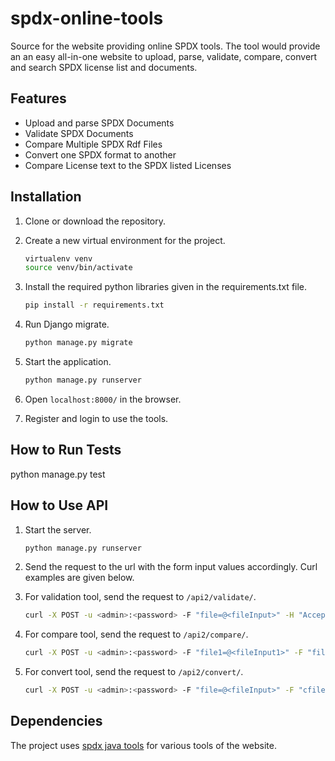 # spdx-online-tools
Source for the website providing online SPDX tools.
The tool would provide an an easy all-in-one website to upload, parse, validate, compare, convert and search SPDX license list and documents.

## Features
* Upload and parse SPDX Documents
* Validate SPDX Documents
* Compare Multiple SPDX Rdf Files
* Convert one SPDX format to another
* Compare License text to the SPDX listed Licenses

## Installation
1. Clone or download the repository. 
2. Create a new virtual environment for the project.
    ```bash
    virtualenv venv
    source venv/bin/activate
    ```
3. Install the required python libraries given in the requirements.txt file.
    ```bash
    pip install -r requirements.txt
    ```
4. Run Django migrate.
    
    ```bash
    python manage.py migrate
    ```
5. Start the application.
    ```bash
    python manage.py runserver
    ```
6. Open `localhost:8000/` in the browser.

7. Register and login to use the tools.
    
## How to Run Tests
python manage.py test

## How to Use API
1. Start the server.
    ```bash
    python manage.py runserver
    ```
2. Send the request to the url with the form input values accordingly. Curl examples are given below.

3. For validation tool, send the request to `/api2/validate/`.
    ```bash
    curl -X POST -u <admin>:<password> -F "file=@<fileInput>" -H "Accept: application/json" http://localhost:8000/api2/validate/ | json_pp
    ```
4. For compare tool, send the request to `/api2/compare/`.
    ```bash
    curl -X POST -u <admin>:<password> -F "file1=@<fileInput1>" -F "file2=<fileInput2>" -F "rfilename=<resultFileName>" -H "Accept: application/json" http://localhost:8000/api2/compare/ | json_pp
    ```
5. For convert tool, send the request to `/api2/convert/`.
    ```bash
    curl -X POST -u <admin>:<password> -F "file=@<fileInput>" -F "cfilename=<resultFileNameWithExtension>" -F "from_format=<convertFrom>" -F "to_format=<convertTo>" -H "Accept: application/json" http://localhost:8000/api2/convert/ | json_pp
    ```

## Dependencies
The project uses [spdx java tools](https://github.com/spdx/tools/) for various tools of the website.
